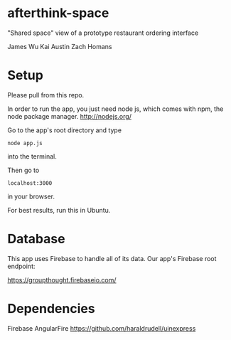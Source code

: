 afterthink-space
=================

"Shared space" view of a prototype restaurant ordering interface

James Wu
Kai Austin
Zach Homans

Setup
=====

Please pull from this repo.

In order to run the app, you just need node js, which comes with npm, the node package manager.
http://nodejs.org/

Go to the app's root directory and type

```
node app.js
```

into the terminal.

Then go to

```
localhost:3000
```

in your browser.


For best results, run this in Ubuntu.

Database
=====

This app uses Firebase to handle all of its data.
Our app's Firebase root endpoint:

https://groupthought.firebaseio.com/

Dependencies
=====
Firebase
AngularFire
https://github.com/haraldrudell/uinexpress
